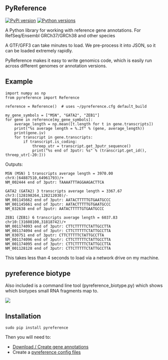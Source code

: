 ## PyReference ##

[![PyPi version](https://img.shields.io/pypi/v/pyreference.svg)](https://pypi.org/project/pyreference/) [![Python versions](https://img.shields.io/pypi/pyversions/pyreference.svg)](https://pypi.org/project/pyreference/)

A Python library for working with reference gene annotations. For RefSeq/Ensembl GRCh37/GRCh38 and other species

A GTF/GFF3 can take minutes to load. We pre-process it into JSON, so it can be loaded extremely rapidly.  

PyReference makes it easy to write genomics code, which is easily run across different genomes or annotation versions.

## Example ##

    import numpy as np
    from pyreference import Reference 
	
	reference = Reference()  # uses ~/pyreference.cfg default_build

	my_gene_symbols = ["MSN", "GATA2", "ZEB1"]
	for gene in reference[my_gene_symbols]:
		average_length = np.mean([t.length for t in gene.transcripts])
		print("%s average length = %.2f" % (gene, average_length))
		print(gene.iv)
		for transcript in gene.transcripts:
			if transcript.is_coding:
				threep_utr = transcript.get_3putr_sequence()
				print("%s end of 3putr: %s" % (transcript.get_id(), threep_utr[-20:]))

Outputs:

	MSN (MSN) 1 transcripts average length = 3970.00
	chrX:[64887510,64961793)/+
	NM_002444 end of 3putr: TAAAATTTAGGAAGACTTCA

	GATA2 (GATA2) 3 transcripts average length = 3367.67
	chr3:[128198264,128212030)/-
	NM_001145662 end of 3putr: AATACTTTTTGTGAATGCCC
	NM_001145661 end of 3putr: AATACTTTTTGTGAATGCCC
	NM_032638 end of 3putr: AATACTTTTTGTGAATGCCC

	ZEB1 (ZEB1) 6 transcripts average length = 6037.83
	chr10:[31608100,31818742)/+
	NM_001174093 end of 3putr: CTTCTTTTTCTATTGCCTTA
	NM_001174094 end of 3putr: CTTCTTTTTCTATTGCCTTA
	NM_030751 end of 3putr: CTTCTTTTTCTATTGCCTTA
	NM_001174096 end of 3putr: CTTCTTTTTCTATTGCCTTA
	NM_001174095 end of 3putr: CTTCTTTTTCTATTGCCTTA
	NM_001128128 end of 3putr: CTTCTTTTTCTATTGCCTTA

This takes less than 4 seconds to load via a network drive on my machine.

## pyreference biotype ##

Also included is a command line tool (pyreference_biotype.py) which shows which biotypes small RNA fragments map to.

![](https://i.stack.imgur.com/Tsjr3.jpg)

## Installation ##

    sudo pip install pyreference

Then you will need to:

* [Download / Create gene annotations](https://github.com/SACGF/pyreference/wiki/genes_json_file)
* Create a [pyreference config files](https://github.com/SACGF/pyreference/wiki/pyreference_config_file)
